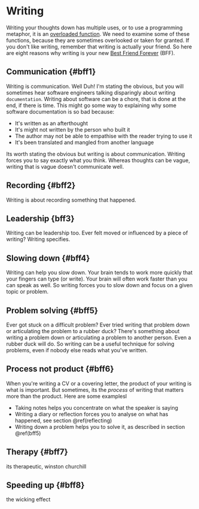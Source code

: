 # Writing

Writing your thoughts down has multiple uses, or to use a programming metaphor, it is an [overloaded function](https://en.wikipedia.org/wiki/Function_overloading). We need to examine some of these functions, because they are sometimes overlooked or taken for granted. If you don't like writing, remember that writing is actually your friend. So here are eight reasons why writing is your new [Best Friend Forever](https://en.wikipedia.org/wiki/Best_friends_forever) (BFF). 

## Communication {#bff1}

Writing is communication. Well Duh! I'm stating the obvious, but you will sometimes hear software engineers talking disparingly about writing `documentation`. Writing about software can be a chore, that is done at the end, if there is time. This might go some way to explaining why some software documentation is so bad because:

* It's written as an afterthought
* It's might not written by the person who built it
* The author may not be able to empathise with the reader trying to use it
* It's been translated and mangled from another language 

Its worth stating the obvious but writing is about communication. Writing forces you to say exactly what you think. Whereas thoughts can be vague, writing that is vague doesn't communicate well. 



## Recording {#bff2}

Writing is about recording something that happened.

## Leadership {bff3}

Writing can be leadership too. Ever felt moved or influenced by a piece of writing? Writing specifies.

## Slowing down {#bff4}

Writing can help you slow down. Your brain tends to work more quickly that your fingers can type (or write). Your brain will often work faster than you can speak as well. So writing forces you to slow down and focus on a given topic or problem. 

## Problem solving {#bff5}

Ever got stuck on a difficult problem? Ever tried writing that problem down or articulating the problem to a rubber duck? There's something about writing a problem down or articulating a problem to another person. Even a rubber duck will do. So writing can be a useful technique for solving problems, even if nobody else reads what you've written. 



## Process not product {#bff6}

When you're writing a CV or a covering letter, the product of your writing is what is important. But sometimes, its the *process* of writing that matters more than the product. Here are some examplesl 

* Taking notes helps you concentrate on what the speaker is saying 
* Writing a diary or reflection forces you to analyse on what has happened, see section \@ref(reflecting)
* Writing down a problem helps you to solve it, as described in  section \@ref(bff5)

## Therapy {#bff7}

its therapeutic, winston churchill 

## Speeding up {#bff8}

the wicking effect 

